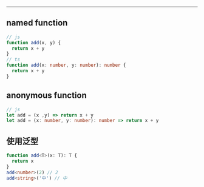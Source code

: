 
---
## named function
```ts
// js
function add(x, y) {
  return x + y
}
// ts
function add(x: number, y: number): number {
  return x + y
}
```

## anonymous function
```ts
// js
let add = (x ,y) => return x + y
let add = (x: number, y: number): number => return x + y
```

## 使用泛型
```ts
function add<T>(x: T): T {
  return x
}
add<number>(2) // 2
add<string>('中') // 中
```